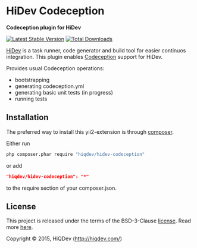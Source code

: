 HiDev Codeception
=================

**Codeception plugin for HiDev**

[![Latest Stable Version](https://poser.pugx.org/hiqdev/hidev-codeception/v/stable)](//packagist.org/packages/hiqdev/hidev-codeception)
[![Total Downloads](https://poser.pugx.org/hiqdev/hidev-codeception/downloads)](//packagist.org/packages/hiqdev/hidev-codeception)

[HiDev](https://github.com/hiqdev/hidev) is a task runner, code generator and build tool for easier continuos integration.
This plugin enables [Codeception](http://codeception.com) support for HiDev.

Provides usual Codeception operations:
- bootstrapping
- generating codeception.yml
- generating basic unit tests (in progress)
- running tests

## Installation

The preferred way to install this yii2-extension is through [composer](http://getcomposer.org/download/).

Either run

```sh
php composer.phar require "hiqdev/hidev-codeception"
```

or add

```json
"hiqdev/hidev-codeception": "*"
```

to the require section of your composer.json.

## License

This project is released under the terms of the BSD-3-Clause [license](LICENSE).
Read more [here](http://choosealicense.com/licenses/bsd-3-clause).

Copyright © 2015, HiQDev (http://hiqdev.com/)
